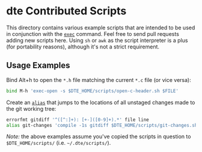 dte Contributed Scripts
=======================

This directory contains various example scripts that are intended to
be used in conjunction with the [`exec`] command. Feel free to send
pull requests adding new scripts here. Using `sh` or `awk` as the
script interpreter is a plus (for portability reasons), although
it's not a strict requirement.

Usage Examples
--------------

Bind Alt+h to open the `*.h` file matching the current `*.c` file
(or vice versa):

```sh
bind M-h 'exec-open -s $DTE_HOME/scripts/open-c-header.sh $FILE'
```

Create an [`alias`] that jumps to the locations of all unstaged
changes made to the git working tree:

```sh
errorfmt gitdiff '^([^:]+): [+-]([0-9]+).*' file line
alias git-changes 'compile -1s gitdiff $DTE_HOME/scripts/git-changes.sh'
```

*Note:* the above examples assume you've copied the scripts in
question to `$DTE_HOME/scripts/` (i.e. `~/.dte/scripts/`).


[`alias`]: https://craigbarnes.gitlab.io/dte/dterc.html#alias
[`exec`]: https://craigbarnes.gitlab.io/dte/dterc.html#exec

